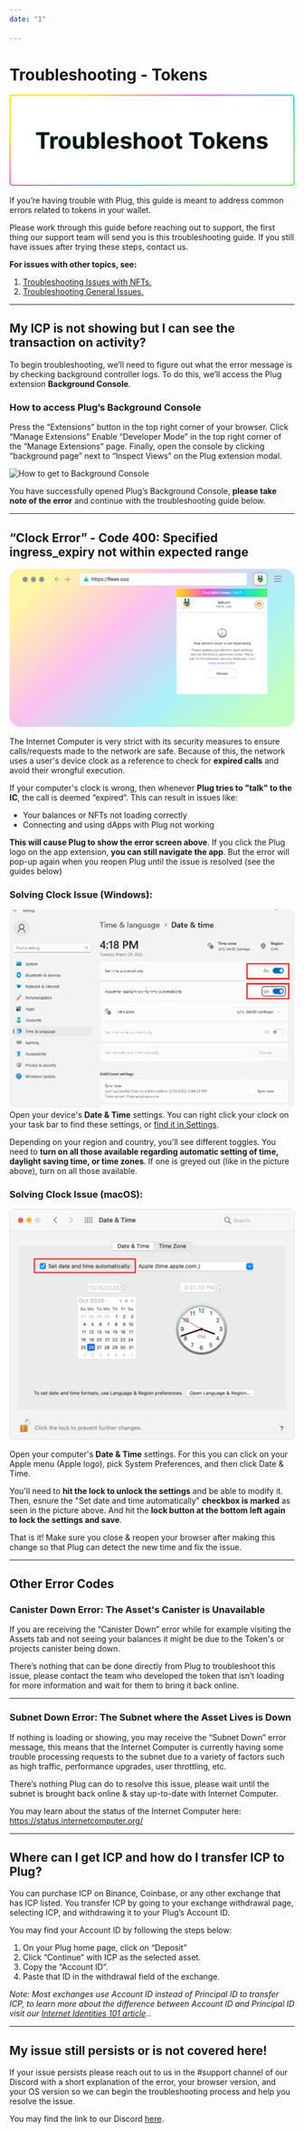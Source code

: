 ```yaml
---
date: "1"

---
```

# Troubleshooting - Tokens

![](imgs/trob-tok.png)

If you’re having trouble with Plug, this guide is meant to address common errors related to tokens in your wallet.

Please work through this guide before reaching out to support, the first thing our support team will send you is this troubleshooting guide. If you still have issues after trying these steps, contact us.

**For issues with other topics, see:**

1. [Troubleshooting Issues with NFTs.](https://docs.plugwallet.ooo/resources/troubleshooting-nfts/)
2. [Troubleshooting General Issues.](https://docs.plugwallet.ooo/resources/troubleshooting-general/)

---

## My ICP is not showing but I can see the transaction on activity?

To begin troubleshooting, we’ll need to figure out what the error message is by checking background controller logs. To do this, we’ll access the Plug extension **Background Console**. 

### How to access Plug’s Background Console

Press the “Extensions” button in the top right corner of your browser. 
Click “Manage Extensions”
Enable “Developer Mode” in the top right corner of the “Manage Extensions” page. 
Finally, open the console by clicking “background page” next to “Inspect Views” on the Plug extension modal. 

![How to get to Background Console](https://storageapi.fleek.co/fleek-team-bucket/TroubleshootingPlugResources/PlugBackgroundConsoleGIF.gif)

You have successfully opened Plug’s Background Console, **please take note of the error** and continue with the troubleshooting guide below.

--- 

## “Clock Error” - Code 400: Specified ingress_expiry not within expected range

![](imgs/clock.png)

The Internet Computer is very strict with its security measures to ensure calls/requests made to the network are safe. Because of this, the network uses a user's device clock as a reference to check for **expired calls** and avoid their wrongful execution.

If your computer's clock is wrong, then whenever **Plug tries to "talk" to the IC**, the call is deemed “expired”. This can result in issues like:

- Your balances or NFTs not loading correctly
- Connecting and using dApps with Plug not working

**This will cause Plug to show the error screen above**. If you click the Plug logo on the app extension, **you can still navigate the app**. But the error will pop-up again when you reopen Plug until the issue is resolved (see the guides below)

### Solving Clock Issue (Windows):
![](imgs/windows.png)
Open your device's **Date & Time** settings. You can right click your clock on your task bar to find these settings, or [find it in Settings](https://support.microsoft.com/en-us/windows/how-to-set-your-time-and-time-zone-dfaa7122-479f-5b98-2a7b-fa0b6e01b261#:~:text=In%20Date%20%26%20time%2C%20you%20can,%26%20language%20%3E%20Date%20%26%20time.).

Depending on your region and country, you'll see different toggles. You need to **turn on all those available regarding automatic setting of time, daylight saving time, or time zones**. If one is greyed out (like in the picture above), turn on all those available.



### Solving Clock Issue (macOS):
![](imgs/macos.png)

Open your computer's **Date & Time** settings. For this you can click on your Apple menu (Apple logo), pick System Preferences, and then click Date & Time.

You'll need to **hit the lock to unlock the settings** and be able to modify it. Then, esnure the "Set date and time automatically" **checkbox is marked** as seen in the picture above. And hit the **lock button at the bottom left again to lock the settings and save**.

That is it! Make sure you close & reopen your browser after making this change so that Plug can detect the new time and fix the issue.

---

## Other Error Codes

### Canister Down Error: The Asset's Canister is Unavailable

If you are receiving the “Canister Down” error while for example visiting the Assets tab and not seeing your balances it might be due to the Token's or projects canister being down. 

There’s nothing that can be done directly from Plug to troubleshoot this issue, please contact the team who developed the token that isn’t loading for more information and wait for them to bring it back online.

---

### Subnet Down Error: The Subnet where the Asset Lives is Down

If nothing is loading or showing, you may receive the “Subnet Down” error message, this means that the Internet Computer is currently having some trouble processing requests to the subnet due to a variety of factors such as high traffic, performance upgrades, user throttling, etc.

There’s nothing Plug can do to resolve this issue, please wait until the subnet is brought back online & stay up-to-date with Internet Computer. 

You may learn about the status of the Internet Computer here: https://status.internetcomputer.org/

--- 

## Where can I get ICP and how do I transfer ICP to Plug?

You can purchase ICP on Binance, Coinbase, or any other exchange that has ICP listed. You transfer ICP by going to your exchange withdrawal page, selecting ICP, and withdrawing it to your Plug’s Account ID. 

You may find your Account ID by following the steps below:

1. On your Plug home page, click on “Deposit”
2. Click “Continue” with ICP as the selected asset.
3. Copy the “Account ID”.
4. Paste that ID in the withdrawal field of the exchange.


*Note: Most exchanges use Account ID instead of Principal ID to transfer ICP, to learn more about the difference between Account ID and Principal ID visit our [Internet Identities 101 article](https://medium.com/plugwallet/internet-computer-ids-101-669b192a2ace).*.

---
## My issue still persists or is not covered here!

If your issue persists please reach out to us in the #support channel of our Discord with a short explanation of the error, your browser version, and your OS version so we can begin the troubleshooting process and help you resolve the issue. 

You may find the link to our Discord [here](https://discord.gg/fleekhq).